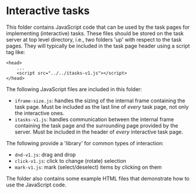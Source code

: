 Interactive tasks
====

This folder contains JavaScript code that can be used by the task pages for implementing (interactive) tasks.
These files should be stored on the task server at top level directory, i.e., two folders 'up' with respect
to the task pages. They will typically be included in the task page header using a script tag like:

    <head>
        ...
        <script src="../../itasks-v1.js"></script>
    </head>

The following JavaScript files are included in this folder:
* `iframe-size.js`: handles the sizing of the internal frame containing the task page. Must be included as the last line
  of *every* task page, not only the interactive ones.
* `itasks-v1.js`: handles communication between the internal frame containing the task page and the surrounding
  page provided by the server. Must be included in the header of *every* interactive task page.

The following provide a 'library' for common types of interaction:
* `dnd-v1.js`: drag and drop 
* `click-v1.js`: click to change (rotate) selection 
* `mark-v1.js`: mark (select/deselect) items by clicking on them

The folder also contains some example HTML files that demonstrate how to use the JavaScript code.